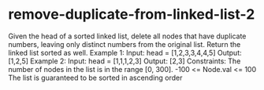 # remove-duplicate-from-linked-list-2
Given the head of a sorted linked list, delete all nodes that have duplicate numbers, leaving only distinct numbers from the original list. Return the linked list sorted as well.     Example 1:   Input: head = [1,2,3,3,4,4,5] Output: [1,2,5] Example 2:   Input: head = [1,1,1,2,3] Output: [2,3]    Constraints:  The number of nodes in the list is in the range [0, 300]. -100 &lt;= Node.val &lt;= 100 The list is guaranteed to be sorted in ascending order
